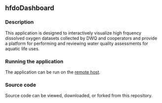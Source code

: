 ## hfdoDashboard

### Description
This application is designed to interactively visualize high frquency dissolved oxygen datasets collected by DWQ and cooperators and provide a platform for performing and reviewing water quality assessments for aquatic life uses.

### Running the application
The application can be run on the [remote host](https://udwq.shinyapps.io/hfdoDashboard/).

### Source code
Source code can be viewed, downloaded, or forked from this repository.  

